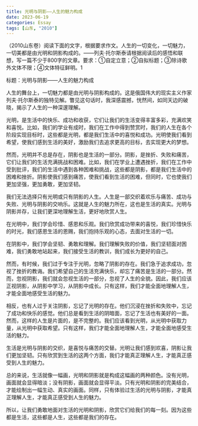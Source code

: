 ```yaml
---
title: 光明与阴影——人生的魅力构成
date: 2023-06-19
categories: Essay
tags: [山东, "2010"]
---
```


 （2010山东卷）阅读下面的文字，根据要求作文。人生的一切变化，一切魅力，一切美都是由光明和阴影构成的。——列夫·托尔斯泰请根据阅读后的感悟和联想，写一篇不少于800字的文章。要求：①自定立意；②自拟标题；③除诗歌外文体不限；④文体特征鲜明。1

标题：光明与阴影——人生的魅力构成

人生的舞台上，一切魅力都是由光明与阴影构成的。这是俄国伟大的现实主义作家列夫·托尔斯泰的独特见解。瞥见这句话时，我深感震撼，恍然间，如同天边的破晓，揭示了人生的一种深邃理解。

光明，是生活中的快乐、成功和收获，它们让我们的生活变得丰富多彩，充满欢笑和喜悦。比如，我们的学业有成时，我们在工作中得到赞赏时，我们的人生在各个阶段实现目标时，这些都是光明，都是我们生活中的喜悦和成功。光明使我们看到希望，使我们感到生活的美好，激励我们去追求更高的目标，去实现更大的梦想。

然而，光明并不总是存在，阴影也是生活的一部分。阴影，是挫折、失败和痛苦，它们让我们的生活充满挑战和困难。比如，我们在学业上遭遇挫折，我们在工作中受到批评，我们的生活中遇到各种困难和挑战，这些都是阴影，都是我们生活中的困难和挫折。阴影使我们感到痛苦，使我们看到生活的困难，但同时，它也使我们更加坚强，更加勇敢，更加坚韧。

我们无法选择只有光明或只有阴影的人生。人生是一部交织着欢乐与痛苦、成功与失败、光明与阴影的交响乐。这就是人生的魅力所在，这也是生活的真实。光明与阴影并存，让我们更深地理解生活，更好地欣赏人生。

在光明中，我们学会珍惜、感恩和乐观。我们欣赏成功带来的喜悦，我们珍惜快乐的时光，我们感恩生活的恩赐，我们抱持乐观的心态，去面对生活的一切。

在阴影中，我们学会坚韧、勇敢和理解。我们理解失败的价值，我们坚韧面对困难，我们勇敢地站起来，我们接受生活的教训，我们成长为更好的自己。

然而，有时候，我们过于专注于光明，忽略了阴影的存在。我们急于追求成功，忽视了挫折的教诲。我们希望自己的生活充满快乐，却忘了痛苦是生活的一部分。然而，忽视阴影，我们就会忽视生活的一部分，忽视了人生的全貌。因此，我们应该正视阴影，从阴影中学习，从阴影中成长。只有这样，我们才能全面地理解人生，才能全面地感受生活的魅力。

相反，也有人过于关注阴影，忘记了光明的存在。他们沉浸在挫折和失败中，忘记了成功和快乐的感觉。他们总是看到生活的阴暗面，忘记了生活也有美好的一面。然而，这样的人生是片面的，是不完整的。我们应该看到光明，从光明中获取力量，从光明中获取希望。只有这样，我们才能全面地理解人生，才能全面地感受生活的魅力。

生活是光明与阴影的交织，是喜悦与痛苦的交替。光明让我们感到欢喜，阴影让我们更加坚韧。只有欣赏到生活的这两个方面，我们才能真正理解人生，才能真正感受到人生的魅力。

总的来说，生活就像一幅画，光明和阴影就是构成这幅画的两种颜色。没有光明，画面就会显得暗淡；没有阴影，画面就会显得平淡。只有光明和阴影的完美结合，才能绘制出一幅生动、真实的画面。同样，只有体验过生活的光明与阴影，才能真正理解人生，才能真正感受到人生的魅力。

所以，让我们勇敢地面对生活的光明和阴影，欣赏它们给我们的每一刻。因为这些都是生活，这些都是人生，这些都是我们的存在。